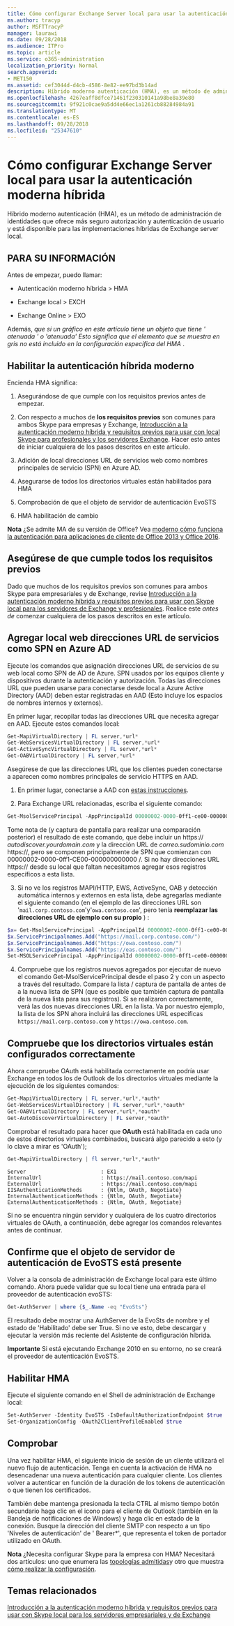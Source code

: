 ```yaml
---
title: Cómo configurar Exchange Server local para usar la autenticación moderna híbrida
ms.author: tracyp
author: MSFTTracyP
manager: laurawi
ms.date: 09/28/2018
ms.audience: ITPro
ms.topic: article
ms.service: o365-administration
localization_priority: Normal
search.appverid:
- MET150
ms.assetid: cef3044d-d4cb-4586-8e82-ee97bd3b14ad
description: Híbrido moderno autenticación (HMA), es un método de administración de identidades que ofrece más seguro autorización y autenticación de usuario y está disponible para las implementaciones híbridas de Exchange server local.
ms.openlocfilehash: 4267eaff8dfce71461f230310141a98be8a39e80
ms.sourcegitcommit: 9f921c0cae9a5dd4e66ec1a1261cb88284984a91
ms.translationtype: MT
ms.contentlocale: es-ES
ms.lasthandoff: 09/28/2018
ms.locfileid: "25347610"
---
```

# <a name="how-to-configure-exchange-server-on-premises-to-use-hybrid-modern-authentication"></a>Cómo configurar Exchange Server local para usar la autenticación moderna híbrida

Híbrido moderno autenticación (HMA), es un método de administración de identidades que ofrece más seguro autorización y autenticación de usuario y está disponible para las implementaciones híbridas de Exchange server local.
  
## <a name="fyi"></a>PARA SU INFORMACIÓN

Antes de empezar, puedo llamar:
  
- Autenticación moderno híbrida \> HMA
    
- Exchange local \> EXCH
    
- Exchange Online \> EXO
    
Además, *que si un gráfico en este artículo tiene un objeto que tiene ' atenuada ' o 'atenuada' Esto significa que el elemento que se muestra en gris no está incluido en la configuración específica del HMA* . 
  
## <a name="enabling-hybrid-modern-authentication"></a>Habilitar la autenticación híbrida moderno

Encienda HMA significa:
  
1. Asegurándose de que cumple con los requisitos previos antes de empezar.
    
1. Con respecto a muchos de **los requisitos previos** son comunes para ambos Skype para empresas y Exchange, [Introducción a la autenticación moderno híbrida y requisitos previos para usar con local Skype para profesionales y los servidores Exchange](hybrid-modern-auth-overview.md). Hacer esto antes de iniciar cualquiera de los pasos descritos en este artículo.
    
2. Adición de local direcciones URL de servicios web como nombres principales de servicio (SPN) en Azure AD.
    
3. Asegurarse de todos los directorios virtuales están habilitados para HMA
    
4. Comprobación de que el objeto de servidor de autenticación EvoSTS
    
5. HMA habilitación de cambio
    
 **Nota** ¿Se admite MA de su versión de Office? Vea [moderno cómo funciona la autenticación para aplicaciones de cliente de Office 2013 y Office 2016](modern-auth-for-office-2013-and-2016.md).
  
## <a name="make-sure-you-meet-all-the-pre-reqs"></a>Asegúrese de que cumple todos los requisitos previos

Dado que muchos de los requisitos previos son comunes para ambos Skype para empresariales y de Exchange, revise [Introducción a la autenticación moderno híbrida y requisitos previos para usar con Skype local para los servidores de Exchange y profesionales](hybrid-modern-auth-overview.md). Realice este *antes de* comenzar cualquiera de los pasos descritos en este artículo. 
  
## <a name="add-on-premises-web-service-urls-as-spns-in-azure-ad"></a>Agregar local web direcciones URL de servicios como SPN en Azure AD

Ejecute los comandos que asignación direcciones URL de servicios de su web local como SPN de AD de Azure. SPN usados por los equipos cliente y dispositivos durante la autenticación y autorización. Todas las direcciones URL que pueden usarse para conectarse desde local a Azure Active Directory (AAD) deben estar registradas en AAD (Esto incluye los espacios de nombres internos y externos).
  
En primer lugar, recopilar todas las direcciones URL que necesita agregar en AAD. Ejecute estos comandos local:
  
```powershell
Get-MapiVirtualDirectory | FL server,*url*
Get-WebServicesVirtualDirectory | FL server,*url*
Get-ActiveSyncVirtualDirectory | FL server,*url*
Get-OABVirtualDirectory | FL server,*url*
```
    
Asegúrese de que las direcciones URL que los clientes pueden conectarse a aparecen como nombres principales de servicio HTTPS en AAD.
  
1. En primer lugar, conectarse a AAD con [estas instrucciones](https://docs.microsoft.com/en-us/office365/enterprise/powershell/connect-to-office-365-powershell).
    
2. Para Exchange URL relacionadas, escriba el siguiente comando:
    
```powershell
Get-MsolServicePrincipal -AppPrincipalId 00000002-0000-0ff1-ce00-000000000000 | select -ExpandProperty ServicePrincipalNames
```

Tome nota de (y captura de pantalla para realizar una comparación posterior) el resultado de este comando, que debe incluir un https:// *autodiscover.yourdomain.com* y la dirección URL de *correo.sudominio.com* https://, pero se componen principalmente de SPN que comienzan con 00000002-0000-0ff1-CE00-000000000000 /. Si no hay direcciones URL https:// desde su local que faltan necesitamos agregar esos registros específicos a esta lista. 
  
3. Si no ve los registros MAPI/HTTP, EWS, ActiveSync, OAB y detección automática internos y externos en esta lista, debe agregarlas mediante el siguiente comando (en el ejemplo de las direcciones URL son '`mail.corp.contoso.com`'y'`owa.contoso.com`', pero tenía **reemplazar las direcciones URL de ejemplo con su propio** ) : <br/>
```powershell
$x= Get-MsolServicePrincipal -AppPrincipalId 00000002-0000-0ff1-ce00-000000000000   
$x.ServicePrincipalnames.Add("https://mail.corp.contoso.com/")
$x.ServicePrincipalnames.Add("https://owa.contoso.com/")
$x.ServicePrincipalnames.Add("https://eas.contoso.com/")
Set-MSOLServicePrincipal -AppPrincipalId 00000002-0000-0ff1-ce00-000000000000 -ServicePrincipalNames $x.ServicePrincipalNames
```
 
4. Compruebe que los registros nuevos agregados por ejecutar de nuevo el comando Get-MsolServicePrincipal desde el paso 2 y con un aspecto a través del resultado. Compare la lista / captura de pantalla de antes de a la nueva lista de SPN (que es posible que también captura de pantalla de la nueva lista para sus registros). Si se realizaron correctamente, verá las dos nuevas direcciones URL en la lista. Va por nuestro ejemplo, la lista de los SPN ahora incluirá las direcciones URL específicas `https://mail.corp.contoso.com` y `https://owa.contoso.com`. 
  
## <a name="verify-virtual-directories-are-properly-configured"></a>Compruebe que los directorios virtuales están configurados correctamente

Ahora compruebe OAuth está habilitada correctamente en podría usar Exchange en todos los de Outlook de los directorios virtuales mediante la ejecución de los siguientes comandos:

```powershell
Get-MapiVirtualDirectory | FL server,*url*,*auth* 
Get-WebServicesVirtualDirectory | FL server,*url*,*oauth*
Get-OABVirtualDirectory | FL server,*url*,*oauth*
Get-AutoDiscoverVirtualDirectory | FL server,*oauth*
```

Comprobar el resultado para hacer que **OAuth** está habilitada en cada uno de estos directorios virtuales combinados, buscará algo parecido a esto (y lo clave a mirar es 'OAuth'); 

```powershell
Get-MapiVirtualDirectory | fl server,*url*,*auth*
```

```
Server                        : EX1
InternalUrl                   : https://mail.contoso.com/mapi
ExternalUrl                   : https://mail.contoso.com/mapi
IISAuthenticationMethods      : {Ntlm, OAuth, Negotiate}
InternalAuthenticationMethods : {Ntlm, OAuth, Negotiate}
ExternalAuthenticationMethods : {Ntlm, OAuth, Negotiate}
```
  
Si no se encuentra ningún servidor y cualquiera de los cuatro directorios virtuales de OAuth, a continuación, debe agregar los comandos relevantes antes de continuar.
  
## <a name="confirm-the-evosts-auth-server-object-is-present"></a>Confirme que el objeto de servidor de autenticación de EvoSTS está presente

Volver a la consola de administración de Exchange local para este último comando. Ahora puede validar que su local tiene una entrada para el proveedor de autenticación evoSTS:
  
```powershell
Get-AuthServer | where {$_.Name -eq "EvoSts"}
```

El resultado debe mostrar una AuthServer de la EvoSts de nombre y el estado de 'Habilitado' debe ser True. Si no ve esto, debe descargar y ejecutar la versión más reciente del Asistente de configuración híbrida.
  
 **Importante** Si está ejecutando Exchange 2010 en su entorno, no se creará el proveedor de autenticación EvoSTS. 
  
## <a name="enable-hma"></a>Habilitar HMA

Ejecute el siguiente comando en el Shell de administración de Exchange local:

```powershell
Set-AuthServer -Identity EvoSTS -IsDefaultAuthorizationEndpoint $true  
Set-OrganizationConfig -OAuth2ClientProfileEnabled $true
```
    
## <a name="verify"></a>Comprobar

Una vez habilitar HMA, el siguiente inicio de sesión de un cliente utilizará el nuevo flujo de autenticación. Tenga en cuenta la activación de HMA no desencadenar una nueva autenticación para cualquier cliente. Los clientes volver a autenticar en función de la duración de los tokens de autenticación o que tienen los certificados.
  
También debe mantenga presionada la tecla CTRL al mismo tiempo botón secundario haga clic en el icono para el cliente de Outlook (también en la Bandeja de notificaciones de Windows) y haga clic en estado de la conexión. Busque la dirección del cliente SMTP con respecto a un tipo 'Niveles de autenticación' de ' Bearer\*', que representa el token de portador utilizado en OAuth.
  
 **Nota** ¿Necesita configurar Skype para la empresa con HMA? Necesitará dos artículos: uno que enumera las [topologías admitidas](https://technet.microsoft.com/en-us/library/mt803262.aspx)y otro que muestra [cómo realizar la configuración](configure-skype-for-business-for-hybrid-modern-authentication.md).
  

## <a name="related-topics"></a>Temas relacionados

[Introducción a la autenticación moderno híbrida y requisitos previos para usar con Skype local para los servidores empresariales y de Exchange](hybrid-modern-auth-overview.md) 
  

